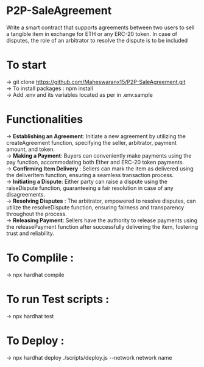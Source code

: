 # P2P-SaleAgreement
Write a smart contract that supports agreements between two users to sell a tangible item in exchange for ETH or any ERC-20 token. In case of disputes, the role of an arbitrator to resolve the dispute is to be included

# To start
-> git clone https://github.com/Maheswaranx15/P2P-SaleAgreement.git<br>
-> To install packages : npm install <br>
-> Add .env and its variables located as per in .env.sample

# Functionalities 
-> **Establishing an Agreement**: Initiate a new agreement by utilizing the createAgreement function, specifying the seller, arbitrator, payment amount, and token.<br>
-> **Making a Payment**: Buyers can conveniently make payments using the pay function, accommodating both Ether and ERC-20 token payments.<br>
-> **Confirming Item Delivery** : Sellers can mark the item as delivered using the deliverItem function, ensuring a seamless transaction process.<br>
-> **Initiating a Dispute**: Either party can raise a dispute using the raiseDispute function, guaranteeing a fair resolution in case of any disagreements.<br>
-> **Resolving Disputes** : The arbitrator, empowered to resolve disputes, can utilize the resolveDispute function, ensuring fairness and transparency throughout the process.<br>
-> **Releasing Payment**: Sellers have the authority to release payments using the releasePayment function after successfully delivering the item, fostering trust and reliability.<br>

# To Complile : 
-> npx hardhat compile

# To run Test scripts :  
-> npx hardhat test

# To Deploy :
-> npx hardhat deploy ./scripts/deploy.js --network network name